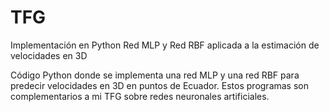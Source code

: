 # TFG
Implementación en Python Red MLP y Red RBF aplicada a la estimación de velocidades en 3D

Código Python donde se implementa una red MLP y una red RBF para predecir velocidades en 3D en puntos de Ecuador.
Estos programas son complementarios a mi TFG sobre redes neuronales artificiales.
